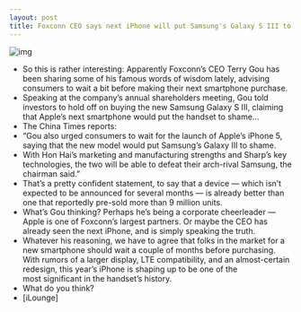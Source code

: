 ```yaml
---
layout: post
title: Foxconn CEO says next iPhone will put Samsung's Galaxy S III to shame
---
```

![img](http://media.idownloadblog.com/wp-content/uploads/2012/06/terry-gou-e1340222269471.jpg)
* So this is rather interesting: Apparently Foxconn’s CEO Terry Gou has been sharing some of his famous words of wisdom lately, advising consumers to wait a bit before making their next smartphone purchase.
* Speaking at the company’s annual shareholders meeting, Gou told investors to hold off on buying the new Samsung Galaxy S III, claiming that Apple’s next smartphone would put the handset to shame…
* The China Times reports:
* “Gou also urged consumers to wait for the launch of Apple’s iPhone 5, saying that the new model would put Samsung’s Galaxy III to shame.
* With Hon Hai’s marketing and manufacturing strengths and Sharp’s key technologies, the two will be able to defeat their arch-rival Samsung, the chairman said.”
* That’s a pretty confident statement, to say that a device — which isn’t expected to be announced for several months — is already better than one that reportedly pre-sold more than 9 million units.
* What’s Gou thinking? Perhaps he’s being a corporate cheerleader — Apple is one of Foxconn’s largest partners. Or maybe the CEO has already seen the next iPhone, and is simply speaking the truth.
* Whatever his reasoning, we have to agree that folks in the market for a new smartphone should wait a couple of months before purchasing. With rumors of a larger display, LTE compatibility, and an almost-certain redesign, this year’s iPhone is shaping up to be one of the most significant in the handset’s history.
* What do you think?
* [iLounge]

